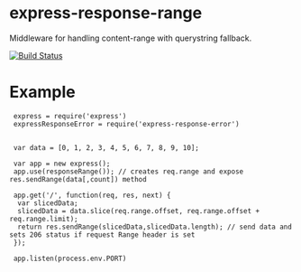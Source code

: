 # express-response-range

Middleware for handling content-range with querystring fallback.

[![Build Status](https://travis-ci.org/jakubknejzlik/express-response-range.svg?branch=master)](https://travis-ci.org/jakubknejzlik/express-response-range)

# Example

```
 express = require('express')
 expressResponseError = require('express-response-error')


 var data = [0, 1, 2, 3, 4, 5, 6, 7, 8, 9, 10];

 var app = new express();
 app.use(responseRange()); // creates req.range and expose res.sendRange(data[,count]) method
    
 app.get('/', function(req, res, next) {
  var slicedData;
  slicedData = data.slice(req.range.offset, req.range.offset + req.range.limit);
  return res.sendRange(slicedData,slicedData.length); // send data and sets 206 status if request Range header is set 
 });

 app.listen(process.env.PORT)

```

